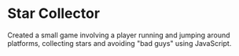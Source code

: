 # Star Collector

Created a small game involving a player running and jumping around platforms, collecting stars and avoiding "bad guys" using JavaScript.

